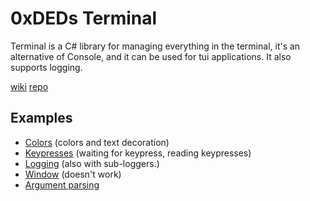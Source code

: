 # 0xDEDs Terminal
Terminal is a C# library for managing everything in the terminal, it's an alternative of Console, and it can be used for tui applications. 
It also supports logging.

[wiki](https://github.com/dedouwe26/Terminal/wiki)
[repo](https://github.com/dedouwe26/Terminal)
## Examples
- [Colors](https://github.com/dedouwe26/Terminal/tree/main/examples/Colors/Program.cs) (colors and text decoration) 
- [Keypresses](https://github.com/dedouwe26/Terminal/tree/main/examples/Keypresses/Program.cs) (waiting for keypress, reading keypresses)
- [Logging](https://github.com/dedouwe26/Terminal/tree/main/examples/Logging/Program.cs) (also with sub-loggers.)
- [Window](https://github.com/dedouwe26/Terminal/tree/main/examples/Window/Program.cs) (doesn't work)
- [Argument parsing](https://github.com/dedouwe26/Terminal/tree/main/examples/Args/Program.cs)
